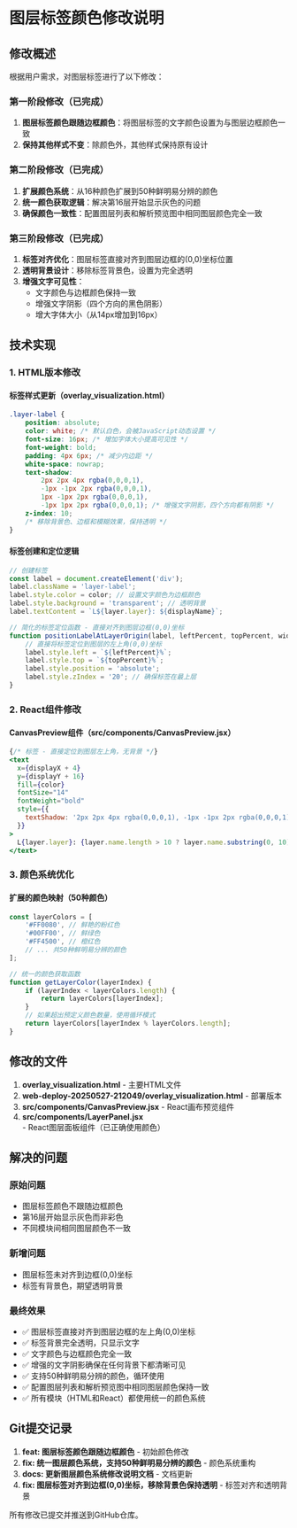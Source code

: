 # 图层标签颜色修改说明

## 修改概述

根据用户需求，对图层标签进行了以下修改：

### 第一阶段修改（已完成）
1. **图层标签颜色跟随边框颜色**：将图层标签的文字颜色设置为与图层边框颜色一致
2. **保持其他样式不变**：除颜色外，其他样式保持原有设计

### 第二阶段修改（已完成）
1. **扩展颜色系统**：从16种颜色扩展到50种鲜明易分辨的颜色
2. **统一颜色获取逻辑**：解决第16层开始显示灰色的问题
3. **确保颜色一致性**：配置图层列表和解析预览图中相同图层颜色完全一致

### 第三阶段修改（已完成）
1. **标签对齐优化**：图层标签直接对齐到图层边框的(0,0)坐标位置
2. **透明背景设计**：移除标签背景色，设置为完全透明
3. **增强文字可见性**：
   - 文字颜色与边框颜色保持一致
   - 增强文字阴影（四个方向的黑色阴影）
   - 增大字体大小（从14px增加到16px）

## 技术实现

### 1. HTML版本修改

#### 标签样式更新（overlay_visualization.html）
```css
.layer-label {
    position: absolute;
    color: white; /* 默认白色，会被JavaScript动态设置 */
    font-size: 16px; /* 增加字体大小提高可见性 */
    font-weight: bold;
    padding: 4px 6px; /* 减少内边距 */
    white-space: nowrap;
    text-shadow: 
        2px 2px 4px rgba(0,0,0,1), 
        -1px -1px 2px rgba(0,0,0,1),
        1px -1px 2px rgba(0,0,0,1),
        -1px 1px 2px rgba(0,0,0,1); /* 增强文字阴影，四个方向都有阴影 */
    z-index: 10;
    /* 移除背景色、边框和模糊效果，保持透明 */
}
```

#### 标签创建和定位逻辑
```javascript
// 创建标签
const label = document.createElement('div');
label.className = 'layer-label';
label.style.color = color; // 设置文字颜色为边框颜色
label.style.background = 'transparent'; // 透明背景
label.textContent = `L${layer.layer}: ${displayName}`;

// 简化的标签定位函数 - 直接对齐到图层边框(0,0)坐标
function positionLabelAtLayerOrigin(label, leftPercent, topPercent, widthPercent, heightPercent) {
    // 直接将标签定位到图层的左上角(0,0)坐标
    label.style.left = `${leftPercent}%`;
    label.style.top = `${topPercent}%`;
    label.style.position = 'absolute';
    label.style.zIndex = '20'; // 确保标签在最上层
}
```

### 2. React组件修改

#### CanvasPreview组件（src/components/CanvasPreview.jsx）
```jsx
{/* 标签 - 直接定位到图层左上角，无背景 */}
<text
  x={displayX + 4}
  y={displayY + 16}
  fill={color}
  fontSize="14"
  fontWeight="bold"
  style={{
    textShadow: '2px 2px 4px rgba(0,0,0,1), -1px -1px 2px rgba(0,0,0,1), 1px -1px 2px rgba(0,0,0,1), -1px 1px 2px rgba(0,0,0,1)'
  }}
>
  L{layer.layer}: {layer.name.length > 10 ? layer.name.substring(0, 10) + '...' : layer.name}
</text>
```

### 3. 颜色系统优化

#### 扩展的颜色映射（50种颜色）
```javascript
const layerColors = [
    '#FF0080', // 鲜艳的粉红色
    '#00FF00', // 鲜绿色
    '#FF4500', // 橙红色
    // ... 共50种鲜明易分辨的颜色
];

// 统一的颜色获取函数
function getLayerColor(layerIndex) {
    if (layerIndex < layerColors.length) {
        return layerColors[layerIndex];
    }
    // 如果超出预定义颜色数量，使用循环模式
    return layerColors[layerIndex % layerColors.length];
}
```

## 修改的文件

1. **overlay_visualization.html** - 主要HTML文件
2. **web-deploy-20250527-212049/overlay_visualization.html** - 部署版本
3. **src/components/CanvasPreview.jsx** - React画布预览组件
4. **src/components/LayerPanel.jsx** - React图层面板组件（已正确使用颜色）

## 解决的问题

### 原始问题
- 图层标签颜色不跟随边框颜色
- 第16层开始显示灰色而非彩色
- 不同模块间相同图层颜色不一致

### 新增问题
- 图层标签未对齐到边框(0,0)坐标
- 标签有背景色，期望透明背景

### 最终效果
- ✅ 图层标签直接对齐到图层边框的左上角(0,0)坐标
- ✅ 标签背景完全透明，只显示文字
- ✅ 文字颜色与边框颜色完全一致
- ✅ 增强的文字阴影确保在任何背景下都清晰可见
- ✅ 支持50种鲜明易分辨的颜色，循环使用
- ✅ 配置图层列表和解析预览图中相同图层颜色保持一致
- ✅ 所有模块（HTML和React）都使用统一的颜色系统

## Git提交记录

1. **feat: 图层标签颜色跟随边框颜色** - 初始颜色修改
2. **fix: 统一图层颜色系统，支持50种鲜明易分辨的颜色** - 颜色系统重构
3. **docs: 更新图层颜色系统修改说明文档** - 文档更新
4. **fix: 图层标签对齐到边框(0,0)坐标，移除背景色保持透明** - 标签对齐和透明背景

所有修改已提交并推送到GitHub仓库。 